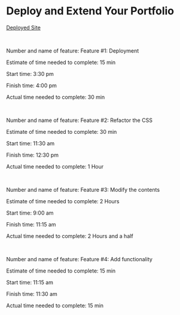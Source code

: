 # Deploy and Extend Your Portfolio

[Deployed Site](https://bahaelzogheir.herokuapp.com/)

<br>

Number and name of feature: Feature #1: Deployment

Estimate of time needed to complete: 15 min

Start time: 3:30 pm 

Finish time: 4:00 pm

Actual time needed to complete: 30 min

<br>

Number and name of feature: Feature #2: Refactor the CSS

Estimate of time needed to complete: 30 min

Start time: 11:30 am 

Finish time: 12:30 pm

Actual time needed to complete: 1 Hour 

<br>

Number and name of feature: Feature #3: Modify the contents

Estimate of time needed to complete: 2 Hours

Start time: 9:00 am

Finish time: 11:15 am

Actual time needed to complete: 2 Hours and a half

<br>

Number and name of feature: Feature #4: Add functionality

Estimate of time needed to complete: 15 min

Start time: 11:15 am

Finish time: 11:30 am

Actual time needed to complete: 15 min


